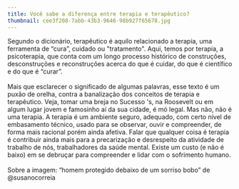 ```yaml
---
title: Você sabe a diferença entre terapia e terapêutico?
thumbnail: cee3f208-7abb-43b3-9646-98b927f65678.jpg
---
```

<!--StartFragment-->

Segundo o dicionário, terapêutico é aquilo relacionado a terapia, uma ferramenta de “cura”, cuidado ou "tratamento". Aqui, temos por terapia, a psicoterapia, que conta com um longo processo histórico de construções, desconstruções e reconstruções acerca do que é cuidar, do que é científico e do que é “curar”.\
\
Mais que esclarecer o significado de algumas palavras, esse texto é um puxão de orelha, contra a banalização dos conceitos de terapia e terapêutico. Veja, tomar uma breja no Sucesso 's, na Roosevelt ou em algum lugar jovem e famosinho aí da sua cidade, é mó legal. Mas não, não é uma terapia. A terapia é um ambiente seguro, adequado, com certo nível de embasamento técnico, usado para se observar, ouvir e compreender, de forma mais racional porém ainda afetiva. Falar que qualquer coisa é terapia é contribuir ainda mais para a precarização e desrespeito da atividade de trabalho de nós, trabalhadores da saúde mental. Existe um custo (e não é baixo) em se debruçar para compreender e lidar com o sofrimento humano.\
\
Sobre a imagem: “homem protegido debaixo de um sorriso bobo” de @susanocorreia

<!--EndFragment-->
